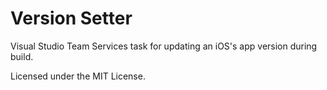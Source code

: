 # Version Setter
Visual Studio Team Services task for updating an iOS's app version during build.

Licensed under the MIT License.
